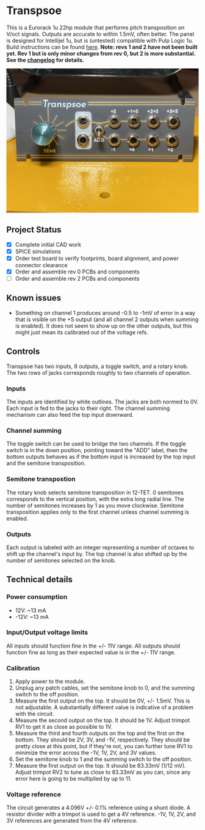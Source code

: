 # Transpsoe

This is a Eurorack 1u 22hp module that performs pitch transposition on V/oct signals. Outputs are accurate to within 1.5mV, often better. The panel is designed for Intellijel 1u, but is (untested) compatible with Pulp Logic 1u. Build instructions can be found [here](build_instructions.md). **Note: revs 1 and 2 have not been built yet. Rev 1 but is only minor changes from rev 0, but 2 is more substantial. See the [changelog](CHANGELOG.md) for details.**

![Photo of assembled Transpsoe](transpsoe.png)

## Project Status

- [x] Complete initial CAD work
- [x] SPICE simulations
- [x] Order test board to verify footprints, board alignment, and power connector clearance
- [x] Order and assemble rev 0 PCBs and components
- [ ] Order and assemble rev 2 PCBs and components

## Known issues
- Something on channel 1 produces around -0.5 to -1mV of error in a way that is visible on the +S output (and all channel 2 outputs when summing is enabled). It does not seem to show up on the other outputs, but this might just mean its calibrated out of the voltage refs.

## Controls

Transpsoe has two inputs, 8 outputs, a toggle switch, and a rotary knob. The two rows of jacks corresponds roughly to two channels of operation.

### Inputs

The inputs are identified by white outlines. The jacks are both normed to 0V. Each input is fed to the jacks to their right. The channel summing mechanism can also feed the top input downward.

### Channel summing

The toggle switch can be used to bridge the two channels. If the toggle switch is in the down position, pointing toward the "ADD" label, then the bottom outputs behaves as if the bottom input is increased by the top input and the semitone transposition.

### Semitone transpostion

The rotary knob selects semitone transposition in 12-TET. 0 semitones corresponds to the vertical position, with the extra long radial line.  The number of semitones increases by 1 as you move clockwise. Semitone transposition applies only to the first channel unless channel summing is enabled.

### Outputs

Each output is labeled with an integer representing a number of octaves to shift up the channel's input by. The top channel is also shifted up by the number of semitones selected on the knob.

## Technical details

### Power consumption

- 12V: ~13 mA
- -12V: ~13 mA

### Input/Output voltage limits

All inputs should function fine in the +/- 11V range. All outputs should function fine as long as their expected value is in the +/- 11V range.

### Calibration

1. Apply power to the module.
2. Unplug any patch cables, set the semitone knob to 0, and the summing switch to the off position.
3. Measure the first output on the top. It should be 0V, +/- 1.5mV. This is not adjustable. A substantially different value is indicative of a problem with the circuit.
4. Measure the second output on the top. It should be 1V. Adjust trimpot RV1 to get it as close as possible to 1V.
5. Measure the third and fourth outputs on the top and the first on the bottom. They should be 2V, 3V, and -1V, respectively. They should be pretty close at this point, but if they're not, you can further tune RV1 to minimize the error across the -1V, 1V, 2V, and 3V values.
6. Set the semitone knob to 1 and the summing switch to the off position.
7. Measure the first output on the top. It should be 83.33mV (1/12 mV). Adjust trimpot RV2 to tune as close to 83.33mV as you can, since any error here is going to be multiplied by up to 11.

### Voltage reference

The circuit generates a 4.096V +/- 0.1% reference using a shunt diode. A resistor divider with a trimpot is used to get a 4V reference. -1V, 1V, 2V, and 3V references are generated from the 4V reference.
